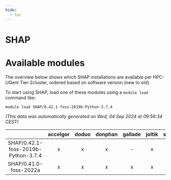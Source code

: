 ```yaml
---
hide:
  - toc
---
```


SHAP
====

# Available modules


The overview below shows which SHAP installations are available per HPC-UGent Tier-2cluster, ordered based on software version (new to old).

To start using SHAP, load one of these modules using a `module load` command like:

```shell
module load SHAP/0.42.1-foss-2019b-Python-3.7.4
```

*(This data was automatically generated on Wed, 04 Sep 2024 at 09:59:34 CEST)*  

| |accelgor|doduo|donphan|gallade|joltik|shinx|skitty|
| :---: | :---: | :---: | :---: | :---: | :---: | :---: | :---: |
|SHAP/0.42.1-foss-2019b-Python-3.7.4|x|x|x|-|x|-|x|
|SHAP/0.41.0-foss-2022a|x|x|x|x|x|-|x|
